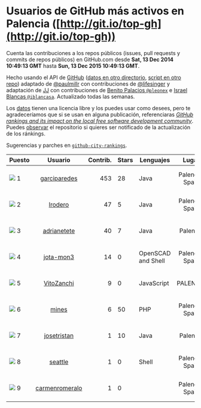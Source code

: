 
# Usuarios de GitHub más activos en Palencia ([http://git.io/top-gh](http://git.io/top-gh))



  Cuenta las contribuciones a los repos públicos (issues, pull requests y commits de repos públicos) en GitHub.com desde  **Sat, 13 Dec 2014 10:49:13 GMT** hasta **Sun, 13 Dec 2015 10:49:13 GMT**.

  Hecho usando el API de [GitHub](http://github.com) ([datos en otro directorio](https://github.com/JJ/top-github-users-data/tree/master/data), [script en otro repo](https://github.com/JJ/github-city-rankings/blob/master/get-city.coffee)) adaptado de [@paulmillr](https://github.com/paulmillr) con contribuciones de [@lifesinger](https://github.com/lifesinger) y adaptación de [JJ](http://jj.github.io) con contribuciones de [Benito Palacios `@pleonex`](http://github.com/pleonex) e [Israel Blancas `@iblancasa`](https://github.com/iblancasa). Actualizado todas las semanas.

  Los [datos](https://github.com/JJ/top-github-users-data/tree/master/data) tienen una licencia libre y los puedes usar como desees, pero te agradeceríamos que si se usan en alguna publicación, referenciaras [*GitHub rankings and its impact on the local free software development community*](https://thewinnower.com/papers/github-rankings-and-its-impact-on-the-local-free-software-development-community). Puedes [observar](https://github.com/JJ/top-github-users-data/subscription) el repositorio si quieres ser notificado de la actualización de los ránkings.

  Sugerencias y parches en [`github-city-rankings`](http://github.com/JJ/github-city-rankings).


| Puesto   |  Usuario  |Contrib.| Stars | Lenguajes   |      Lugar      |  Avatar  |
|----------|:---------:|-------:|-------|-------------|:---------------:|----------|
|![](https://raw.githubusercontent.com/JJ/github-city-rankings/master/img/.gif) 1 | [garciparedes](https://github.com/garciparedes) | 453 | 28 | Java | Palencia, Spain | <img src='https://avatars1.githubusercontent.com/u/5640366?v=3&s=64' width="64" title='Sergio García'> |
|![](https://raw.githubusercontent.com/JJ/github-city-rankings/master/img/.gif) 2 | [lrodero](https://github.com/lrodero) | 47 | 5 | Java | Palencia, Spain | <img src='https://avatars3.githubusercontent.com/u/4410434?v=3&s=64' width="64" title='Luis Rodero-Merino'> |
|![](https://raw.githubusercontent.com/JJ/github-city-rankings/master/img/.gif) 3 | [adrianetete](https://github.com/adrianetete) | 40 | 7 | Java | Palencia | <img src='https://avatars1.githubusercontent.com/u/6943237?v=3&s=64' width="64" title='Adrian Calvo'> |
|![](https://raw.githubusercontent.com/JJ/github-city-rankings/master/img/.gif) 4 | [jota-mon3](https://github.com/jota-mon3) | 14 | 0 | OpenSCAD and Shell | Palencia, Spain | <img src='https://avatars3.githubusercontent.com/u/10927068?v=3&s=64' width="64" title='José Montes Moreno'> |
|![](https://raw.githubusercontent.com/JJ/github-city-rankings/master/img/.gif) 5 | [VitoZanchi](https://github.com/VitoZanchi) | 9 | 0 | JavaScript | PALENCIA | <img src='https://avatars1.githubusercontent.com/u/12576130?v=3&s=64' width="64" title='Vito'> |
|![](https://raw.githubusercontent.com/JJ/github-city-rankings/master/img/.gif) 6 | [mines](https://github.com/mines) | 6 | 50 | PHP | Palencia, Spain | <img src='https://avatars1.githubusercontent.com/u/655278?v=3&s=64' width="64" title='Borja'> |
|![](https://raw.githubusercontent.com/JJ/github-city-rankings/master/img/.gif) 7 | [josetristan](https://github.com/josetristan) | 1 | 10 | Java | Palencia | <img src='https://avatars2.githubusercontent.com/u/916947?v=3&s=64' width="64" title='José María Tristán'> |
|![](https://raw.githubusercontent.com/JJ/github-city-rankings/master/img/.gif) 8 | [seattle](https://github.com/seattle) | 1 | 0 | Shell | Palencia, Spain | <img src='https://avatars2.githubusercontent.com/u/617700?v=3&s=64' width="64" title='Tomas J. Sahagun'> |
|![](https://raw.githubusercontent.com/JJ/github-city-rankings/master/img/.gif) 9 | [carmenromeralo](https://github.com/carmenromeralo) | 1 | 0 |  | Palencia, Spain | <img src='https://avatars0.githubusercontent.com/u/12236018?v=3&s=64' width="64" title='Carmen Romeralo'> |
